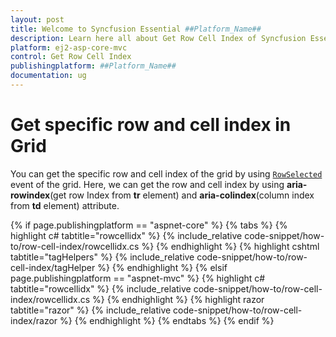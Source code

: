 ```yaml
---
layout: post
title: Welcome to Syncfusion Essential ##Platform_Name##
description: Learn here all about Get Row Cell Index of Syncfusion Essential ##Platform_Name## widgets based on HTML5 and jQuery.
platform: ej2-asp-core-mvc
control: Get Row Cell Index
publishingplatform: ##Platform_Name##
documentation: ug
---
```



# Get specific row and cell index in Grid

You can get the specific row and cell index of the grid by using [`RowSelected`](https://help.syncfusion.com/cr/aspnetcore-js2/Syncfusion.EJ2.Grids.Grid.html#Syncfusion_EJ2_Grids_Grid_RowSelected) event of the grid. Here, we can get the row and cell index by using **aria-rowindex**(get row Index from **tr** element) and **aria-colindex**(column index from **td** element) attribute.

{% if page.publishingplatform == "aspnet-core" %}
{% tabs %}
{% highlight c# tabtitle="rowcellidx" %}
{% include_relative code-snippet/how-to/row-cell-index/rowcellidx.cs %}
{% endhighlight %}
{% highlight cshtml tabtitle="tagHelpers" %}
{% include_relative code-snippet/how-to/row-cell-index/tagHelper %}
{% endhighlight %}
{% elsif page.publishingplatform == "aspnet-mvc" %}
{% highlight c# tabtitle="rowcellidx" %}
{% include_relative code-snippet/how-to/row-cell-index/rowcellidx.cs %}
{% endhighlight %}
{% highlight razor tabtitle="razor" %}
{% include_relative code-snippet/how-to/row-cell-index/razor %}
{% endhighlight %}
{% endtabs %}
{% endif %}

